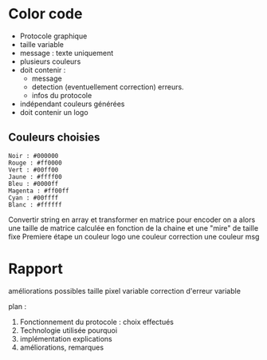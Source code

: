 # Color code

- Protocole graphique
- taille variable
- message : texte uniquement
- plusieurs couleurs
- doit contenir : 
	- message
	- detection (eventuellement correction) erreurs.
	- infos du protocole
- indépendant couleurs générées
- doit contenir un logo

## Couleurs choisies


	Noir : #000000
	Rouge : #ff0000
	Vert : #00ff00
	Jaune : #ffff00
	Bleu : #0000ff
	Magenta : #ff00ff
	Cyan : #00ffff
	Blanc : #ffffff


Convertir string en array et transformer en matrice pour encoder
on a alors une taille de matrice calculée en fonction de la chaine et une "mire" de taille fixe
Premiere étape un couleur logo une couleur correction une couleur msg


# Rapport

améliorations possibles taille pixel variable
correction d'erreur variable

plan :

1. Fonctionnement du protocole : choix effectués
2. Technologie utilisée pourquoi
3. implémentation explications
4. améliorations, remarques